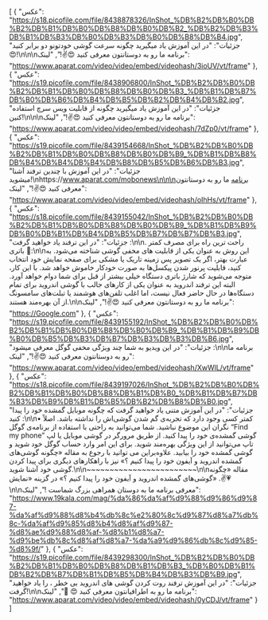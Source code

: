 [
  {
    "عکس": "https://s18.picofile.com/file/8438878326/InShot_%DB%B2%DB%B0%DB%B2%DB%B1%DB%B0%DB%B8%DB%B0%DB%B2_%DB%B2%DB%B3%DB%B1%DB%B3%DB%B0%DB%B3%DB%B0%DB%B8%DB%B4.jpg",
    "جزئیات": "در این آموزش یاد میگیرید چگونه سرعت گوشی خودتونو دو برابر کنید 😍!\n‌\n‌\nبرنامه ما رو به دوستانتون معرفی کنید 😍✌️!",
    "لینک": "https://www.aparat.com/video/video/embed/videohash/3ioUV/vt/frame"
  },
  {
    "عکس": "https://s19.picofile.com/file/8438906800/InShot_%DB%B2%DB%B0%DB%B2%DB%B1%DB%B0%DB%B8%DB%B0%DB%B3_%DB%B1%DB%B7%DB%B0%DB%B6%DB%B4%DB%B5%DB%B2%DB%B4%DB%B2.jpg",
    "جزئیات": "در این آموزش یاد میگیرید چگونه از قابلیت ویس سرچ استفاده کنین!\n‌\n‌\nبرنامه ما رو به دوستانتون معرفی کنید 😍✌️!",
    "لینک": "https://www.aparat.com/video/video/embed/videohash/7dZp0/vt/frame"
  },
  {
    "عکس": "https://s19.picofile.com/file/8439154668/InShot_%DB%B2%DB%B0%DB%B2%DB%B1%DB%B0%DB%B8%DB%B0%DB%B9_%DB%B1%DB%B8%DB%B4%DB%B4%DB%B4%DB%B8%DB%B5%DB%B6%DB%B3.jpg",
    "جزئیات": "در این آموزش با چندین ترفند آشنا میشوید!\nhttps://www.aparat.com/mobonews\n‌\n‌\nبرنامه ما رو به دوستانتون معرفی کنید 😍✌️!",
    "لینک": "https://www.aparat.com/video/video/embed/videohash/oIhHs/vt/frame"
  },
  {
    "عکس": "https://s18.picofile.com/file/8439155042/InShot_%DB%B2%DB%B0%DB%B2%DB%B1%DB%B0%DB%B8%DB%B0%DB%B9_%DB%B1%DB%B9%DB%B0%DB%B1%DB%B4%DB%B5%DB%B7%DB%B7%DB%B3.jpg",
    "جزئیات": "در این ترفند یاد خواهید گرفت :\n‌\n. راحت ترین راه برای مصرف کمتر باتری 🔋:\n‌\nاین روش به عنوان یکی از قابلیت های مخفی گوشی شناخته می‌شود. به عبارت بهتر، اگر یک تصویر پس زمینه تاریک یا مشکی برای صفحه نمایش خود انتخاب کنید، قابلیت پرنور شدن پیکسل‌ها به صورت خودکار خاموش خواهد شد. با این کار، متوجه می‌شوید که شارژ باتری دستگاه خیلی بیشتر از قبل برای شما دوام خواهد آورد. البته این ترفند اندروید به عنوان یکی از کارهای جالب با گوشی اندروید برای تمام دستگاه‌ها در حال حاضر فعال نیست، اما اغلب تلفن‌های هوشمند یا تبلت‌های سامسونگ از آن بهره‌مند هستند.\n‌\nبرنامه ما رو به دوستانتون معرفی کنید 😍✌️!",
    "لینک": "https://Google.com"
  },
  {
    "عکس": "https://s19.picofile.com/file/8439155192/InShot_%DB%B2%DB%B0%DB%B2%DB%B1%DB%B0%DB%B8%DB%B0%DB%B9_%DB%B1%DB%B9%DB%B0%DB%B5%DB%B3%DB%B7%DB%B3%DB%B3%DB%B6.jpg",
    "جزئیات": "در این ویدیو به شما چند ویژگی مخفی گوگل معرفی میشود :\n\nبرنامه ما رو به دوستانتون معرفی کنید 😍✌️!",
    "لینک": "https://www.aparat.com/video/video/embed/videohash/XwWlL/vt/frame"
  },
  {
    "عکس": "https://s18.picofile.com/file/8439197026/InShot_%DB%B2%DB%B0%DB%B2%DB%B1%DB%B0%DB%B8%DB%B1%DB%B0_%DB%B1%DB%B7%DB%B3%DB%B9%DB%B1%DB%B5%DB%B2%DB%B8%DB%B0.jpg",
    "جزئیات": "در این آموزش متنی یاد خواهید گرفت که چگونه موبایل گمشده خود را پیدا کنید :\n‌\n• کمتر کسی وجود دارد که تجربه‌ی گم شدن گوشی‌اش را نداشته باشد. اصلاً نگران این موضوع نباشید. شما می‌توانید به راحتی با استفاده از برنامه‌ی گوگل “Find my phone” گوشی گمشده‌ی خود را پیدا کنید. از طریق مرورگر در گوشی موبایل یا لپ تاپ می‌توانید از این ویژگی بهره‌مند شوید. برای این امر وارد حساب گوگل خود شوید و گوشی گمشده خود را بیابید. علاوه‌بر‌این می توانید با رجوع به مقاله «چگونه گوشی‌های گمشده اندروید و آیفون خود را پیدا کنیم ؟» نیز با راهکارهای دیگری برای پیدا کردن گوشی خود آشنا شوید.\n‌\n~~~~~~~~~~~~~~~~~~~~~~~~\n‌\nمقاله «چگونه گوشی‌های گمشده اندروید و آیفون خود را پیدا کنیم ؟» در گزینه «نمایش» .✌️💗\n‌\nمعرفی برنامه ما به دوستان همراهی بزرگ شماست !",
    "لینک": "https://www.19kala.com/mag/%da%86%da%af%d9%88%d9%86%d9%87-%da%af%d9%88%d8%b4%db%8c%e2%80%8c%d9%87%d8%a7%db%8c-%da%af%d9%85%d8%b4%d8%af%d9%87-%d8%ae%d9%88%d8%af-%d8%b1%d8%a7-%d9%be%db%8c%d8%af%d8%a7-%da%a9%d9%86%db%8c%d9%85-%d8%9f/"
  },
  {
    "عکس": "https://s19.picofile.com/file/8439298300/InShot_%DB%B2%DB%B0%DB%B2%DB%B1%DB%B0%DB%B8%DB%B1%DB%B3_%DB%B0%DB%B1%DB%B2%DB%B7%DB%B1%DB%B5%DB%B4%DB%B3%DB%B9.jpg",
    "جزئیات": "در این آموزش ترفند روت کردن گوشی های اندروید بی خطر ، را یاد خواهید گرفت!\n‌\nبرنامه ما رو به اطرافیانتون معرفی کنید 😍 📱",
    "لینک": "https://www.aparat.com/video/video/embed/videohash/0yCDJ/vt/frame"
  }
]

